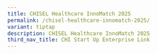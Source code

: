 ```yaml
---
title: CHISEL Healthcare InnoMatch 2025
permalink: /chisel-healthcare-innomatch-2025/
variant: tiptap
description: CHISEL Healthcare InnoMatch 2025
third_nav_title: CHI Start Up Enterprise Link
---
```

